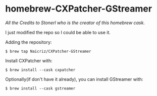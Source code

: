 # homebrew-CXPatcher-GStreamer
_All the Credits to Stonerl who is the creator of this homebrew cask._

I just modified the repo so I could be able to use it.

Adding the repository:

    $ brew tap Naicriz/CXPatcher-GStreamer

Install CXPatcher with:

    $ brew install --cask cxpatcher

Optionally(if don't have it already), you can install GStreamer with:

    $ brew install --cask gstreamer
